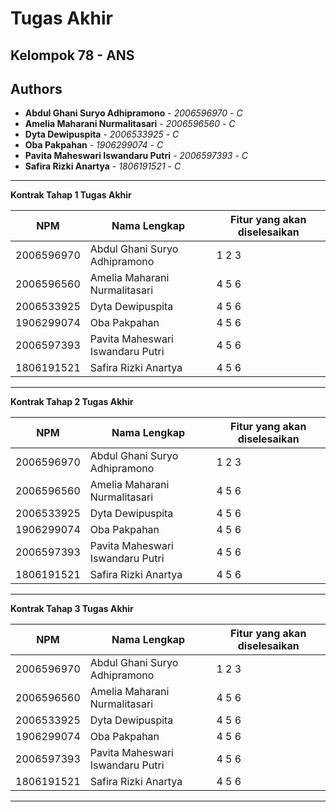 # Tugas Akhir

## Kelompok 78 - ANS

## Authors

- **Abdul Ghani Suryo Adhipramono** - _2006596970_ - _C_
- **Amelia Maharani Nurmalitasari** - _2006596560_ - _C_
- **Dyta Dewipuspita** - _2006533925_ - _C_
- **Oba Pakpahan** - _1906299074_ - _C_
- **Pavita Maheswari Iswandaru Putri** - _2006597393_ - _C_
- **Safira Rizki Anartya** - _1806191521_ - _C_

---

**Kontrak Tahap 1 Tugas Akhir**

| NPM        | Nama Lengkap                     | Fitur yang akan diselesaikan |
| ---------- | -------------------------------- | ---------------------------- |
| 2006596970 | Abdul Ghani Suryo Adhipramono    | 1 2 3                        |
| 2006596560 | Amelia Maharani Nurmalitasari    | 4 5 6                        |
| 2006533925 | Dyta Dewipuspita                 | 4 5 6                        |
| 1906299074 | Oba Pakpahan                     | 4 5 6                        |
| 2006597393 | Pavita Maheswari Iswandaru Putri | 4 5 6                        |
| 1806191521 | Safira Rizki Anartya             | 4 5 6                        |

---

**Kontrak Tahap 2 Tugas Akhir**

| NPM        | Nama Lengkap                     | Fitur yang akan diselesaikan |
| ---------- | -------------------------------- | ---------------------------- |
| 2006596970 | Abdul Ghani Suryo Adhipramono    | 1 2 3                        |
| 2006596560 | Amelia Maharani Nurmalitasari    | 4 5 6                        |
| 2006533925 | Dyta Dewipuspita                 | 4 5 6                        |
| 1906299074 | Oba Pakpahan                     | 4 5 6                        |
| 2006597393 | Pavita Maheswari Iswandaru Putri | 4 5 6                        |
| 1806191521 | Safira Rizki Anartya             | 4 5 6                        |

---

**Kontrak Tahap 3 Tugas Akhir**

| NPM        | Nama Lengkap                     | Fitur yang akan diselesaikan |
| ---------- | -------------------------------- | ---------------------------- |
| 2006596970 | Abdul Ghani Suryo Adhipramono    | 1 2 3                        |
| 2006596560 | Amelia Maharani Nurmalitasari    | 4 5 6                        |
| 2006533925 | Dyta Dewipuspita                 | 4 5 6                        |
| 1906299074 | Oba Pakpahan                     | 4 5 6                        |
| 2006597393 | Pavita Maheswari Iswandaru Putri | 4 5 6                        |
| 1806191521 | Safira Rizki Anartya             | 4 5 6                        |

---
